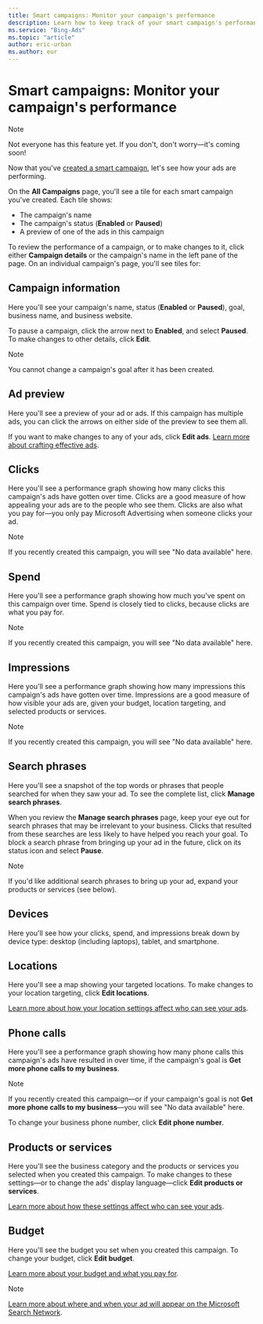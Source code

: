 ```yaml
---
title: Smart campaigns: Monitor your campaign's performance
description: Learn how to keep track of your smart campaign's performance on the **Campaign details** page.
ms.service: "Bing-Ads"
ms.topic: "article"
author: eric-urban
ms.author: eur
---
```


# Smart campaigns: Monitor your campaign's performance

> [!NOTE]
> Not everyone has this feature yet. If you don't, don't worry—it's coming soon!

Now that you've [created a smart campaign](./hlp_BA_CONC_SmartCamps_Intro.md), let's see how your ads are performing.

On the **All Campaigns** page, you'll see a tile for each smart campaign you've created. Each tile shows:
- The campaign's name
- The campaign's status (**Enabled** or **Paused**)
- A preview of one of the ads in this campaign

To review the performance of a campaign, or to make changes to it, click either **Campaign details** or the campaign's name in the left pane of the page. On an individual campaign's page, you'll see tiles for:

## Campaign information
Here you'll see your campaign's name, status (**Enabled** or **Paused**), goal, business name, and business website.

To pause a campaign, click the arrow next to **Enabled**, and select **Paused**. To make changes to other details, click **Edit**.
> [!NOTE]
> You cannot change a campaign's goal after it has been created.

## Ad preview
Here you'll see a preview of your ad or ads. If this campaign has multiple ads, you can click the arrows on either side of the preview to see them all.

If you want to make changes to any of your ads, click **Edit ads**. [Learn more about crafting effective ads](./hlp_BA_CONC_SmartCamps_EffectiveAds.md).

## Clicks
Here you'll see a performance graph showing how many clicks this campaign's ads have gotten over time. Clicks are a good measure of how appealing your ads are to the people who see them. Clicks are also what you pay for—you only pay Microsoft Advertising when someone clicks your ad.
> [!NOTE]
> If you recently created this campaign, you will see "No data available" here.

## Spend
Here you'll see a performance graph showing how much you've spent on this campaign over time. Spend is closely tied to clicks, because clicks are what you pay for.
> [!NOTE]
> If you recently created this campaign, you will see "No data available" here.

## Impressions
Here you'll see a performance graph showing how many impressions this campaign's ads have gotten over time. Impressions are a good measure of how visible your ads are, given your budget, location targeting, and selected products or services.
> [!NOTE]
> If you recently created this campaign, you will see "No data available" here.

## Search phrases
Here you'll see a snapshot of the top words or phrases that people searched for when they saw your ad. To see the complete list, click **Manage search phrases**.

When you review the **Manage search phrases** page, keep your eye out for search phrases that may be irrelevant to your business. Clicks that resulted from these searches are less likely to have helped you reach your goal. To block a search phrase from bringing up your ad in the future, click on its status icon and select **Pause**.
> [!NOTE]
> If you'd like additional search phrases to bring up your ad, expand your products or services (see below).

## Devices
Here you'll see how your clicks, spend, and impressions break down by device type: desktop (including laptops), tablet, and smartphone.
## Locations
Here you'll see a map showing your targeted locations. To make changes to your location targeting, click **Edit locations**.

[Learn more about how your location settings affect who can see your ads](./hlp_BA_CONC_SmartCamps_Targeting.md).

## Phone calls
Here you'll see a performance graph showing how many phone calls this campaign's ads have resulted in over time, if the campaign's goal is **Get more phone calls to my business**.
> [!NOTE]
> If you recently created this campaign—or if your campaign's goal is not **Get more phone calls to my business**—you will see "No data available" here.

To change your business phone number, click **Edit phone number**.

## Products or services
Here you'll see the business category and the products or services you selected when you created this campaign. To make changes to these settings—or to change the ads' display language—click **Edit products or services**.

[Learn more about how these settings affect who can see your ads](./hlp_BA_CONC_SmartCamps_Targeting.md).

## Budget
Here you'll see the budget you set when you created this campaign. To change your budget, click **Edit budget**.

[Learn more about your budget and what you pay for](./hlp_BA_CONC_SmartCamps_Budget.md).

> [!NOTE]
> [Learn more about where and when your ad will appear on the Microsoft Search Network](./hlp_BA_CONC_SmartCamps_AdNetwork.md).


